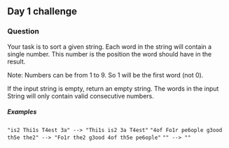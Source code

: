 ## Day 1 challenge

### Question

Your task is to sort a given string. Each word in the string will contain a single number. This number is the position the word should have in the result.

Note: Numbers can be from 1 to 9. So 1 will be the first word (not 0).

If the input string is empty, return an empty string. The words in the input String will only contain valid consecutive numbers.

##### Examples

`"is2 Thi1s T4est 3a" --> "Thi1s is2 3a T4est"`
`"4of Fo1r pe6ople g3ood th5e the2" --> "Fo1r the2 g3ood 4of th5e pe6ople"`
`"" --> ""`
